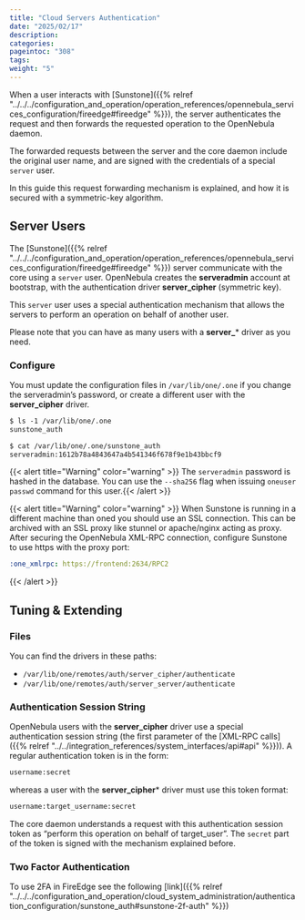 ```yaml
---
title: "Cloud Servers Authentication"
date: "2025/02/17"
description:
categories:
pageintoc: "308"
tags:
weight: "5"
---
```


<a id="cloud-auth"></a>

<!--# Cloud Servers Authentication -->

When a user interacts with [Sunstone]({{% relref "../../../configuration_and_operation/operation_references/opennebula_services_configuration/fireedge#fireedge" %}}), the server authenticates the request and then forwards the requested operation to the OpenNebula daemon.

The forwarded requests between the server and the core daemon include the original user name, and are signed with the credentials of a special `server` user.

In this guide this request forwarding mechanism is explained, and how it is secured with a symmetric-key algorithm.

## Server Users

The [Sunstone]({{% relref "../../../configuration_and_operation/operation_references/opennebula_services_configuration/fireedge#fireedge" %}}) server communicate with the core using a `server` user. OpenNebula creates the **serveradmin** account at bootstrap, with the authentication driver **server_cipher** (symmetric key).

This `server` user uses a special authentication mechanism that allows the servers to perform an operation on behalf of another user.

Please note that you can have as many users with a **server_**\* driver as you need.

### Configure

You must update the configuration files in `/var/lib/one/.one` if you change the serveradmin’s password, or create a different user with the **server_cipher** driver.

```default
$ ls -1 /var/lib/one/.one
sunstone_auth

$ cat /var/lib/one/.one/sunstone_auth
serveradmin:1612b78a4843647a4b541346f678f9e1b43bbcf9
```

{{< alert title="Warning" color="warning" >}}
The `serveradmin` password is hashed in the database. You can use the `--sha256` flag when issuing `oneuser passwd` command for this user.{{< /alert >}} 

{{< alert title="Warning" color="warning" >}}
When Sunstone is running in a different machine than oned you should use an SSL connection. This can be archived with an SSL proxy like stunnel or apache/nginx acting as proxy. After securing the OpenNebula XML-RPC connection, configure Sunstone to use https with the proxy port:

```yaml
:one_xmlrpc: https://frontend:2634/RPC2
```
{{< /alert >}} 

## Tuning & Extending

### Files

You can find the drivers in these paths:

* `/var/lib/one/remotes/auth/server_cipher/authenticate`
* `/var/lib/one/remotes/auth/server_server/authenticate`

### Authentication Session String

OpenNebula users with the **server_cipher** driver use a special authentication session string (the first parameter of the [XML-RPC calls]({{% relref "../../integration_references/system_interfaces/api#api" %}})). A regular authentication token is in the form:

```default
username:secret
```

whereas a user with the **server_cipher**\* driver must use this token format:

```default
username:target_username:secret
```

The core daemon understands a request with this authentication session token as “perform this operation on behalf of target_user”. The `secret` part of the token is signed with the mechanism explained before.

### Two Factor Authentication

To use 2FA in FireEdge see the following [link]({{% relref "../../../configuration_and_operation/cloud_system_administration/authentication_configuration/sunstone_auth#sunstone-2f-auth" %}})
